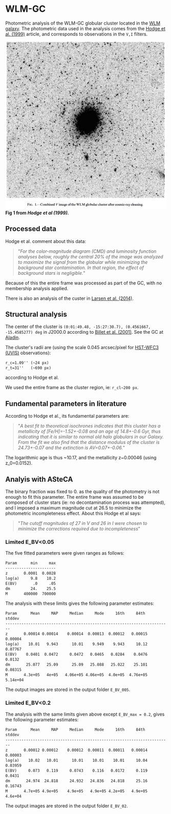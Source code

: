 
# WLM-GC

Photometric analysis of the WLM-GC globular cluster located in the [WLM galaxy](https://en.wikipedia.org/wiki/Wolf%E2%80%93Lundmark%E2%80%93Melotte).
The photometric data used in the analysis comes from the [Hodge et al. (1999)](http://adsabs.harvard.edu/abs/1999ApJ...521..577H) article, and corresponds to observations in the `V,I` filters.

![](fig1_hodge.png)
**Fig 1 from *Hodge et al (1999).***



## Processed data

Hodge et al. comment about this data:

> "*For the color-magnitude diagram (CMD) and luminosity function analyses below, roughly the central 20% of the image was analyzed to maximize the signal from the globular while minimizing the background star contamination. In that region, the effect of background stars is negligible.*"

Because of this the entire frame was processed as part of the GC, with no membership analysis applied.

There is also an analysis of the custer in [Larsen et al. (2014)](https://www.aanda.org/articles/aa/abs/2014/05/aa22672-13/aa22672-13.html).


## Structural analysis

The center of the cluster is `(0:01:49.48, -15:27:30.7), (0.4561667, -15.4585277) deg` in J2000.0 according to [Billet et al. (2001)](http://iopscience.iop.org/article/10.1086/339181/fulltext/). See the GC at [Aladin](http://aladin.unistra.fr/AladinLite/?target=00+01+49.480-15+27+30.70&fov=0.10&survey=P%2FDSS2%2Fcolor).

The cluster's radii are (using the scale 0.045 arcsec/pixel for [HST-WFC3 (UVIS)](http://www.stsci.edu/hst/wfc3/ins_performance/detectors) observations):

    r_c=1.09'' (~24 px)
    r_t=31''   (~690 px)
    
according to Hodge et al.

We used the entire frame as the cluster region, ie: `r_cl~200 px`.


## Fundamental parameters in literature

According to Hodge et al., its fundamental parameters are:

> "*A best fit to theoretical isochrones indicates that this cluster has a metallicity of [Fe/H]=-1.52+-0.08 and an age of 14.8+-0.6 Gyr, thus indicating that it is similar to normal old halo globulars in our Galaxy. From the fit we also find that the distance modulus of the cluster is 24.73+-0.07 and the extinction is AV=0.07+-0.06.*"

The logarithmic age is thus ~10.17, and the metallicity z~0.00046 (using z_0=0.0152).


## Analyis with ASteCA

The binary fraction was fixed to 0. as the quality of the photometry is not enough to fit this parameter. The entire frame was assumed to be composed of cluster stars  (ie: no decontamination process was attempted), and I imposed a maximum magnitude cut at 26.5 to minimize the photometric incompleteness effect. About this Hodge et al says:

> "*The cutoff magnitudes of 27 in V and 26 in I were chosen to minimize the corrections required due to incompleteness*"


### Limited E_BV<0.05

The five fitted parameters were given ranges as follows:


```
Param      min     max
----------------------
z       0.0001  0.0028
log(a)     9.8    10.2
E(BV)       .0     .05
dm         24.    25.5
M       400000  700000
```

The analysis with these limits gives the following parameter estimates:

```
Param      Mean     MAP     Median     Mode     16th     84th     stddev
------------------------------------------------------------------------
z       0.00014 0.00014    0.00014  0.00013  0.00012   0.00015   0.00004
log(a)    10.01   9.943      10.01    9.949    9.943     10.12   0.07767
E(BV)    0.0401  0.0472     0.0472   0.0465   0.0284    0.0476    0.0132
dm       25.077   25.09      25.09   25.088   25.022    25.101   0.08315
M       4.3e+05   4e+05   4.06e+05 4.06e+05  4.0e+05  4.76e+05  5.14e+04
```

The output images are stored in the output folder `E_BV_005`.


### Limited E_BV<0.2

The analysis with the same limits given above except `E_BV_max = 0.2`, gives the following parameter estimates:

```
Param      Mean     MAP     Median     Mode     16th     84th     stddev
------------------------------------------------------------------------
z       0.00012 0.00012    0.00012  0.00011  0.00011   0.00014   0.00003
log(a)    10.02   10.01      10.01    10.01    10.01     10.04   0.03959
E(BV)     0.073   0.119     0.0743    0.116   0.0172     0.119    0.0431
dm       24.974  24.818     24.932   24.836   24.818     25.16   0.16743
M       4.7e+05 4.9e+05    4.9e+05   4.9e+05 4.2e+05   4.9e+05   4.6e+04
```

The output images are stored in the output folder `E_BV_02`.
